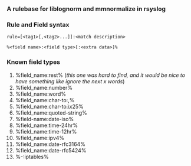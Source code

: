 ### A rulebase for liblognorm and mmnormalize in rsyslog

### Rule and Field syntax

```
rule=[<tag1>[,<tag2>...]]:<match description>
```
```
%<field name>:<field type>[:<extra data>]%
```

### Known field types

1. %field_name:rest% (_this one was hard to find, and it would be nice to have something like ignore the next x words_)
2. %field_name:number%
3. %field_name:word%
4. %field_name:char-to:,%
5. %field_name:char-to:\x25%
6. %field_name:quoted-string%
7. %field-name:date-iso%
8. %field_name:time-24hr%
9. %field_name:time-12hr%
10. %field_name:ipv4%
11. %field_name:date-rfc3164%
12. %field_name:date-rfc5424%
13. %-:iptables%
